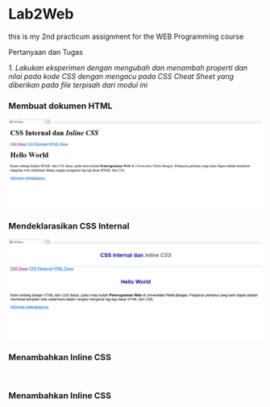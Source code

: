 # Lab2Web
this is my 2nd practicum assignment for the WEB Programming course

Pertanyaan dan Tugas 
<p> <i> 1. Lakukan eksperimen dengan mengubah dan menambah properti dan nilai pada kode CSS 
dengan mengacu pada CSS Cheat Sheet yang diberikan pada file terpisah dari modul ini </i><br/></p>

### Membuat dokumen HTML
<img src="Capture1.PNG"  />

### Mendeklarasikan CSS Internal
<img src="Capture2.PNG"  />

### Menambahkan Inline CSS
<img sr="Capture3.PNG"   /> 

### Menambahkan Inline CSS
<img sr="Capture4(1).PNG"   /> 
<img sr="Capture4.PNG"   /> 






